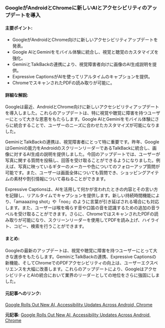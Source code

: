 ### GoogleがAndroidとChromeに新しいAIとアクセシビリティのアップデートを導入

#### 主要ポイント:
- GoogleがAndroidとChrome向けに新しいアクセシビリティアップデートを発表。
- Google AIとGeminiをモバイル体験に統合し、視覚と聴覚のカスタマイズを強化。
- GeminiとTalkBackの連携により、視覚障害者向けに画像のAI生成説明を提供。
- Expressive CaptionsがAIを使ってリアルタイムのキャプションを提供。
- ChromeでスキャンされたPDFの読み取りが可能に。

#### 詳細な解説:

Googleは最近、AndroidとChrome向けに新しいアクセシビリティアップデートを導入しました。これらのアップデートは、特に視覚や聴覚に障害を持つユーザーにとって大きな恩恵をもたらします。Google AIとGeminiをモバイル体験にさらに統合することで、ユーザーのニーズに合わせたカスタマイズが可能になりました。

GeminiとTalkBackの連携は、視覚障害者にとって特に重要です。昨年、GoogleはGeminiの能力をAndroidのスクリーンリーダーであるTalkBackに統合し、画像に対するAI生成の説明を提供しました。今回のアップデートでは、ユーザーが写真に関する質問を投稿し、回答を受け取ることができるようになりました。例えば、写真に映っているギターのメーカーや色についてのフォローアップ質問が可能です。また、ユーザーは画面全体についても質問でき、ショッピングアイテムの素材や割引情報について尋ねることができます。

Expressive Captionsは、AIを活用して何かが言われたときの内容とその言い方を記録し、リアルタイムでキャプションを提供します。新しい持続時間機能により、「amaaazing shot」や「noo」のように言葉が引き延ばされる場合にも対応します。また、ユーザーは喉を鳴らす音や口笛の音を認識するための追加の音ラベルを受け取ることができます。さらに、ChromeではスキャンされたPDFの読み取りが可能になり、スクリーンリーダーを使用してPDFを読み上げ、ハイライト、コピー、検索を行うことができます。

#### まとめ:
Googleの最新のアップデートは、視覚や聴覚に障害を持つユーザーにとって大きな進歩をもたらします。GeminiとTalkBackの連携、Expressive Captionsの新機能、そしてChromeでのPDFアクセシビリティの向上は、ユーザーエクスペリエンスを大幅に改善します。これらのアップデートにより、GoogleはアクセシビリティとAIの統合において業界のリーダーとしての地位をさらに強固にしました。

#### 元記事へのリンク:
[Google Rolls Out New AI, Accessibility Updates Across Android, Chrome](リンク先URL)

**元記事:** [Google Rolls Out New AI, Accessibility Updates Across Android, Chrome](https://www.ndtvprofit.com/technology/google-rolls-out-new-ai-accessibility-updates-across-android-chrome)